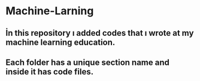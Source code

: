 # Machine-Larning

## İn this repository ı added codes that ı wrote at my machine learning education.

## Each folder has a unique section name and inside it has code files.

